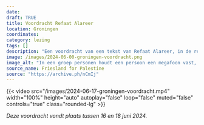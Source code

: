 ```yaml
---
date: 
draft: TRUE
title: Voordracht Refaat Alareer
location: Groningen
coordinates: 
category: lezing
tags: []
description: "Een voordracht van een tekst van Refaat Alareer, in de regen, in Groningen."
image: /images/2024-06-00-groningen-voordracht.png
image_alt: "In een groep personen houdt een persoon een megafoon vast, terwijl en ander persoon vanaf een telefoon een tekst voordraagt."
source_name: Friesland for Palestine
source: "https://archive.ph/nCmIj"
---
```

{{< video src="/images/2024-06-17-groningen-voordracht.mp4" width="100%" height="auto" autoplay="false" loop="false" muted="false" controls="true" class="rounded-lg" >}}

*Deze voordracht vondt plaats tussen 16 en 18 juni 2024.*